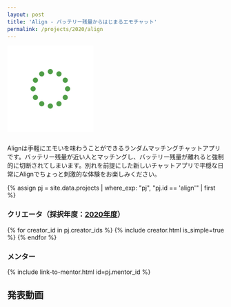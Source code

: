```yaml
---
layout: post
title: 'Align - バッテリー残量からはじまるエモチャット'
permalink: /projects/2020/align
---
```


<img class='top-img lazyload' src='/assets/img/spinner.svg' data-src='/assets/img/thumbnails/2020/align.png' loading='lazy' style='margin-bottom: 10px;' />

Alignは手軽にエモいを味わうことができるランダムマッチングチャットアプリです。バッテリー残量が近い人とマッチングし、バッテリー残量が離れると強制的に切断されてしまいます。別れを前提にした新しいチャットアプリで平穏な日常にAlignでちょっと刺激的な体験をお楽しみください。

{% assign pj = site.data.projects | where_exp: "pj", "pj.id == 'align'" | first %}

### クリエータ（採択年度：<a href='/projects/2020'>2020年度</a>）
<p>
{% for creator_id in pj.creator_ids %}
  {% include creator.html is_simple=true %}
{% endfor %}
</p>

### メンター
<p>{% include link-to-mentor.html id=pj.mentor_id %}</p>

## 発表動画
<div class="youtube">
  <iframe width="560" height="315" class="lazyload" data-src="https://www.youtube.com/embed/r8WlvrgwB4k?rel=0" frameborder="0" allowfullscreen=""></iframe>
</div>

